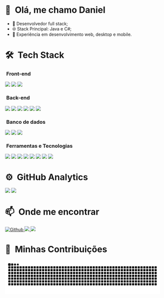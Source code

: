 # 👋 &nbsp;Olá, me chamo Daniel

- 💼 Desenvolvedor full stack;
- 🌐 Stack Principal: Java e C#;
- 🚀 Experiência em desenvolvimento web, desktop e mobile.

# 🛠 &nbsp;Tech Stack

### &nbsp;Front-end
<p height="">
  <img src="https://img.shields.io/badge/HTML5-E34F26?style=for-the-badge&logo=html5&logoColor=white" height=30/>
  <img src="https://img.shields.io/badge/CSS3-1572B6?style=for-the-badge&logo=css3&logoColor=white" height=30/>
  <img src="https://img.shields.io/badge/JavaScript-323330?style=for-the-badge&logo=javascript&logoColor=F7DF1E" height=30/>
</p>

### &nbsp;Back-end

<p height="">
  <img src="https://img.shields.io/badge/Java-ED8B00?style=flat&logo=openjdk&logoColor=white" height=30/>
  <img src="https://img.shields.io/badge/C%23-239120?style=for-the-badge&logo=csharp&logoColor=white" height=30/>
  <img src="https://img.shields.io/badge/Kotlin-B125EA?style=for-the-badge&logo=kotlin&logoColor=white" height=30/>
  <img src="https://img.shields.io/badge/PHP-777BB4?style=for-the-badge&logo=php&logoColor=white" height=30/>
  <img src="https://img.shields.io/badge/Spring_Boot-6DB33F?style=for-the-badge&logo=spring-boot&logoColor=white" height=30/>
  <img src="https://img.shields.io/badge/.NET-512BD4?style=for-the-badge&logo=dotnet&logoColor=white" height=30/>
</p>

### &nbsp;Banco de dados
<p height="">
  <img src="https://img.shields.io/badge/MySQL-005C84?style=for-the-badge&logo=mysql&logoColor=white" height=30/>
  <img src="https://img.shields.io/badge/PostgreSQL-316192?style=for-the-badge&logo=postgresql&logoColor=white" height=30/>
  <img src="https://img.shields.io/badge/SAP-0FAAFF.svg?style=for-the-badge&logo=SAP&logoColor=white" height=30/>
</p>

### &nbsp;Ferramentas e Tecnologias
<p height="">
  <img src="https://img.shields.io/badge/GitHub-181717.svg?style=for-the-badge&logo=GitHub&logoColor=white" height=30/>
  <img src="https://img.shields.io/badge/Git-F05032.svg?style=for-the-badge&logo=Git&logoColor=white" height=30/>
  <img src="https://img.shields.io/badge/Docker-2496ED.svg?style=for-the-badge&logo=Docker&logoColor=white" height=30/>
  <img src="https://img.shields.io/badge/IntelliJ%20IDEA-000000.svg?style=for-the-badge&logo=IntelliJ-IDEA&logoColor=white" height=30/>
  <img src="https://img.shields.io/badge/Android%20Studio-3DDC84.svg?style=for-the-badge&logo=Android-Studio&logoColor=white" height=30/>
  <img src="https://img.shields.io/badge/Apache%20NetBeans%20IDE-1B6AC6.svg?style=for-the-badge&logo=Apache-NetBeans-IDE&logoColor=white" height=30/>
  <img src="https://img.shields.io/badge/Eclipse%20IDE-2C2255.svg?style=for-the-badge&logo=Eclipse-IDE&logoColor=white" height=30/>
  <img src="https://img.shields.io/badge/Visual_Studio_Code-0078D4?style=for-the-badge&logo=visual%20studio%20code&logoColor=white" height=30/>
</p>

# ⚙️ &nbsp;GitHub Analytics

[<img src="https://github-readme-stats.vercel.app/api?username=daeldev&theme=github_dark&locale=pt-br&count_private=true" height=160>](https://github.com/daeldev)
[<img src="https://github-readme-stats.vercel.app/api/top-langs/?username=daeldev&layout=compact&theme=github_dark&locale=pt-br" height=160>](https://github.com/daeldev)

# 📫 &nbsp;Onde me encontrar
<p>
  <a href="https://github.com/daeldev" target="_blank">
    <img alt="Github" src="https://img.shields.io/badge/GitHub-%2312100E.svg?&style=for-the-badge&logo=Github&logoColor=white" height="30"/>
  </a> 
  <a href="https://linkedin.com/in/daeldev" target="_blank">
    <img src="https://img.shields.io/badge/LinkedIn-0077B5?style=for-the-badge&logo=linkedin&logoColor=white" target="_blank" height="30"/>
  </a>
  <a href="mailto:danielalmeida41263@gmail.com" target="_blank">
      <img src="https://img.shields.io/badge/Gmail-333333?style=for-the-badge&logo=gmail&logoColor=red" height="30"/>
  </a>
</p>

# 🐍  &nbsp;Minhas Contribuições
<p>
  <img alt="snake eating my contributions" src="https://raw.githubusercontent.com/daeldev/daeldev/output/github-contribution-grid-snake.svg" />
</p>
